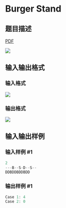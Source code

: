 # Burger Stand

## 题目描述

[problemUrl]: https://uva.onlinejudge.org/index.php?option=com_onlinejudge&Itemid=8&category=866&page=show_problem&problem=4946

[PDF](https://uva.onlinejudge.org/external/130/p13048.pdf)

![](https://cdn.luogu.com.cn/upload/vjudge_pic/UVA13048/017c443360bcde8ff6a03ec5956877f1597c9189.png)

## 输入输出格式

### 输入格式

![](https://cdn.luogu.com.cn/upload/vjudge_pic/UVA13048/6de0f5abdc3e228b817ce1879af50b7c8acb29b5.png)

### 输出格式

![](https://cdn.luogu.com.cn/upload/vjudge_pic/UVA13048/230991114a33cd82268c7665c687f933ce52f4d3.png)

## 输入输出样例

### 输入样例 #1

```cpp
2
---B--S-D--S--
DDBDDBDDBDD
```


### 输出样例 #1

```cpp
Case 1: 4
Case 2: 0
```


